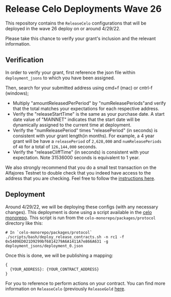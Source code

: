 # Release Celo Deployments Wave 26

This repository contains the `ReleaseCelo` configurations that will be deployed in the wave 26 deploy on or around 4/29/22.

Please take this chance to verify your grant's inclusion and the relevant information.

## Verification

In order to verify your grant, first reference the json file within `deployment_jsons` to which you have been assigned.

Then, search for your submitted address using cmd+f (mac) or cntrl-f (windows);
* Multiply "amountReleasedPerPeriod" by "numReleasePeriods"and verify that the total matches your expectations for each respective address.
* Verify the "releaseStartTime" is the same as your purchase date. A start date value of "MAINNET" indicates that the start date will be dynamically assigned to the current time at deployment.
* Verify the "numReleasePeriod" times "releasePeriod" (in seconds) is consistent with your grant length(in months). For example, a 4 year grant will be have a `releasePeriod` of `2,628,000` and `numReleasePeriods` of `48` for a total of `126,144,000` seconds.
* Verify the "releaseCliffTime" (in seconds) is consistent with your expectation. Note 31536000 seconds is equivalent to 1 year.

We also strongly recommend that you do a small test transaction on the Alfajores Testnet to double check that you indeed have access to the address that you are checking. Feel free to follow the [instructions here](https://docs.celo.org/operations-manual/summary/ledger#performing-a-test-transaction).

## Deployment

Around 4/29/22, we will be deploying these configs (with any necessary changes). This deployment is done using a script available in the [celo monorepo](https://github.com/celo-org/celo-monorepo/blob/master/packages/protocol/scripts/bash/deploy_release_contracts.sh). This script is run from the `celo-monorepo/packages/protocol` directory like this:

```
# In `celo-monorepo/packages/protocol`
./scripts/bash/deploy_release_contracts.sh -n rc1 -f 0x5409ED021D9299bf6814279A6A1411A7e866A631 -g deployment_jsons/deployment_0.json
```

Once this is done, we will be publishing a mapping:

```
{
  {YOUR_ADDRESS}: {YOUR_CONTRACT_ADDRESS}
}
```

For you to reference to perform actions on your contract. You can find more information on `ReleaseCelo` (previously `ReleaseGold` [here](https://docs.celo.org/celo-gold-holder-guide/release-gold).
